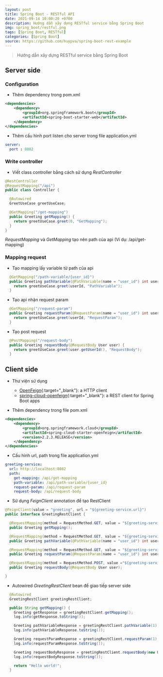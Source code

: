 ```yaml
---
layout: post
title: Spring Boot - RESTful API
date: 2021-09-14 10:00:20 +0700
description: Hướng dẫn xây dựng RESTful service bằng Spring Boot
img: spring_boot/restful.png
tags: [Spring Boot, RESTful]
categories: [Spring Boot]
source: https://github.com/huypva/spring-boot-rest-example
---
```


> Hướng dẫn xây dựng RESTful service bằng Spring Boot

## Server side
### Configuration

- Thêm dependency trong pom.xml

```xml
<dependencies>
    <dependency>
        <groupId>org.springframework.boot</groupId>
        <artifactId>spring-boot-starter-web</artifactId>
    </dependency>
</dependencies>
``` 

- Thêm cấu hình port listen cho server trong file application.yml

```yml
server:
  port : 8082
```

### Write controller

- Viết class controller bằng cách sử dụng *RestController*

```java
@RestController
@RequestMapping("/api")
public class Controller {

  @Autowired
  GreetUseCase greetUseCase;

  @GetMapping("/get-mapping")
  public Greeting getMapping() {
    return greetUseCase.greet(0, "GetMapping");
  }
}
```

*RequestMapping* và *GetMapping* tạo nên path của api (Ví dụ: /api/get-mapping) 

### Mapping request

- Tạo mapping lấy variable từ path của api

```java
  @GetMapping("/path-variable/{user_id}")
  public Greeting pathVariable(@PathVariable(name = "user_id") int userId) {
    return greetUseCase.greet(userId, "PathVariable");
  }
```

- Tạo api nhận request param

```java
  @GetMapping("/request-param")
  public Greeting requestParam(@RequestParam(name = "user_id") int userId) {
    return greetUseCase.greet(userId, "RequestParam");
  }
```

- Tạo post request

```java
  @PostMapping("/request-body")
  public Greeting requestBody(@RequestBody User user) {
    return greetUseCase.greet(user.getUserId(), "RequestBody");
  }
```

## Client side

- Thư viện sử dụng
  + [OpenFeign](https://github.com/OpenFeign/feign){:target="_blank"}: a HTTP client 
  + [spring-cloud-openfeign](https://spring.io/projects/spring-cloud-openfeign){:target="_blank"}: a REST client for Spring Boot apps

- Thêm dependency trong file pom.xml

```xml
<dependencies>
    <dependency>
        <groupId>org.springframework.cloud</groupId>
        <artifactId>spring-cloud-starter-openfeign</artifactId>
        <version>2.2.3.RELEASE</version>
    </dependency>
</dependencies>
```

- Cấu hình url, path trong file application.yml

```yml
greeting-service:
  url: http://localhost:8082
  path:
    get-mapping: /api/get-mapping
    path-variable: /api/path-variable/{user_id}
    request-param: /api/request-param
    request-body: /api/request-body
```

- Sử dụng *FeignClient* annotation để tạo RestClient

```java
@FeignClient(value = "greeting", url = "${greeting-service.url}")
public interface GreetingRestClient {

  @RequestMapping(method = RequestMethod.GET, value = "${greeting-service.path.get-mapping}")
  public Greeting getMapping();

  @RequestMapping(method = RequestMethod.GET, value = "${greeting-service.path.path-variable}")
  public Greeting pathVariable(@PathVariable(name = "user_id") int userId);

  @RequestMapping(method = RequestMethod.GET, value = "${greeting-service.path.request-param}")
  public Greeting requestParam(@RequestParam(name = "user_id") int userId);

  @RequestMapping(method = RequestMethod.POST, value ="${greeting-service.path.request-body}")
  public Greeting requestBody(@RequestBody User user);

}
```

- Autowired *GreetingRestClient* bean để giao tiếp server side

```java
  @Autowired
  GreetingRestClient greetingRestClient;

  public String getMapping() {
    Greeting getResponse = greetingRestClient.getMapping();
    log.info(getResponse.toString());

    Greeting pathVariableResponse = greetingRestClient.pathVariable(1);
    log.info(pathVariableResponse.toString());

    Greeting requestParamResponse = greetingRestClient.requestParam(1);
    log.info(requestParamResponse.toString());

    Greeting requestBodyResponse = greetingRestClient.requestBody(new User(1));
    log.info(requestBodyResponse.toString());

    return "Hello world!";
  }
```